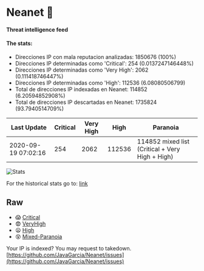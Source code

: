 # Neanet :hocho:
#### Threat intelligence feed
#### The stats:

- Direcciones IP con mala reputacion analizadas: 1850676 (100%)
- Direcciones IP determinadas como 'Critical':  254 (0.0137247146448%)
- Direcciones IP determinadas como 'Very High':  2062 (0.111418746447%)
- Direcciones IP determinadas como 'High':  112536 (6.08080506799)
- Total de direcciones IP indexadas en Neanet:  114852 (6.20594852908%)
- Total de direcciones IP descartadas en Neanet:  1735824 (93.7940514709%)

| Last Update | Critical | Very High | High | Paranoia |
| --- | --- | --- | --- | --- |
| 2020-09-19 07:02:16 | 254 | 2062 | 112536 | 114852 mixed list (Critical + Very High + High)|

![Stats](https://docs.google.com/spreadsheets/d/e/2PACX-1vSnaNMIXVabIpDJjufMlzH7poXnshF3mgd8Is1g9ytUEzVsP5my4Trn8f-xkoLLQ38xpL3HtmUexLo6/pubchart?oid=501124687&format=image)

For the historical stats go to: [link](/stats.csv)
## Raw
- :scream: [Critical](https://raw.githubusercontent.com/JavaGarcia/Neanet/master/blacklists/neanet_critical.txt)
- :fearful: [VeryHigh](https://raw.githubusercontent.com/JavaGarcia/Neanet/master/blacklists/neanet_veryHigh.txtt)
- :frowning: [High](https://raw.githubusercontent.com/JavaGarcia/Neanet/master/blacklists/neanet_high.txt)
- :dizzy_face: [Mixed-Paranoia](https://raw.githubusercontent.com/JavaGarcia/Neanet/master/blacklists/neanet_all.txt)


Your IP is indexed? You may request to takedown. [https://github.com/JavaGarcia/Neanet/issues](https://github.com/JavaGarcia/Neanet/issues)






























































































































































































































































































































































































































































































































































































































































































































































































































































































































